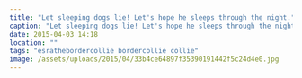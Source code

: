 ```yaml
---
title: "Let sleeping dogs lie! Let's hope he sleeps through the night."
caption: "Let sleeping dogs lie! Let's hope he sleeps through the night."
date: 2015-04-03 14:18
location: ""
tags: "esrathebordercollie bordercollie collie"
image: /assets/uploads/2015/04/33b4ce64897f35390191442f5c24d4e0.jpg
---
```


